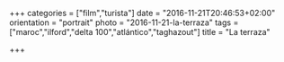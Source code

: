 +++
categories = ["film","turista"]
date = "2016-11-21T20:46:53+02:00"
orientation = "portrait"
photo = "2016-11-21-la-terraza"
tags = ["maroc","ilford","delta 100","atlántico","taghazout"]
title = "La terraza"

+++
